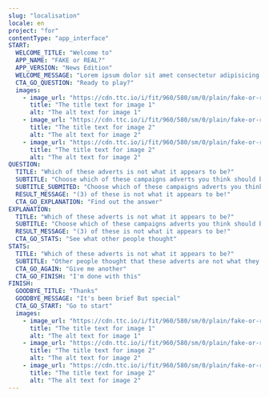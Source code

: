 ```yaml
---
slug: "localisation"
locale: en
project: "for"
contentType: "app_interface"
START:
  WELCOME_TITLE: "Welcome to"
  APP_NAME: "FAKE or REAL?"
  APP_VERSION: "News Edition"
  WELCOME_MESSAGE: "Lorem ipsum dolor sit amet consectetur adipisicing elit. Ad est laborum autem ullam explicabo voluptatem corporis illum eaque consectetur magni quo deserunt.<br> Quia laudantium quae et officia saepe sunt assumenda. <br> Ohh ohhh"
  CTA_GO_QUESTION: "Ready to play?"
  images:
    - image_url: "https://cdn.ttc.io/i/fit/960/580/sm/0/plain/fake-or-real-news-edition/1.jpg"
      title: "The title text for image 1"
      alt: "The alt text for image 1"
    - image_url: "https://cdn.ttc.io/i/fit/960/580/sm/0/plain/fake-or-real-news-edition/2.jpg"
      title: "The title text for image 2"
      alt: "The alt text for image 2"
    - image_url: "https://cdn.ttc.io/i/fit/960/580/sm/0/plain/fake-or-real-news-edition/2.jpg"
      title: "The title text for image 2"
      alt: "The alt text for image 2"
QUESTION:
  TITLE: "Which of these adverts is not what it appears to be?"
  SUBTITLE: "Choose which of these campaigns adverts you think should be treated with caution!"
  SUBTITLE_SUBMITED: "Choose which of these campaigns adverts you think should be treated with caution!"
  RESULT_MESSAGE: "(3) of these is not what it appears to be!"
  CTA_GO_EXPLANATION: "Find out the answer"
EXPLANATION:
  TITLE: "Which of these adverts is not what it appears to be?"
  SUBTITLE: "Choose which of these campaigns adverts you think should be treated with caution!"
  RESULT_MESSAGE: "(3) of these is not what it appears to be!"
  CTA_GO_STATS: "See what other people thought"
STATS:
  TITLE: "Which of these adverts is not what it appears to be?"
  SUBTITLE: "Other people thought that these adverts are not what they appeard to be:"
  CTA_GO_AGAIN: "Give me another"
  CTA_GO_FINISH: "I'm done with this"
FINISH:
  GOODBYE_TITLE: "Thanks"
  GOODBYE_MESSAGE: "It's been brief But special"
  CTA_GO_START: "Go to start"
  images:
    - image_url: "https://cdn.ttc.io/i/fit/960/580/sm/0/plain/fake-or-real-news-edition/1.jpg"
      title: "The title text for image 1"
      alt: "The alt text for image 1"
    - image_url: "https://cdn.ttc.io/i/fit/960/580/sm/0/plain/fake-or-real-news-edition/2.jpg"
      title: "The title text for image 2"
      alt: "The alt text for image 2"
    - image_url: "https://cdn.ttc.io/i/fit/960/580/sm/0/plain/fake-or-real-news-edition/2.jpg"
      title: "The title text for image 2"
      alt: "The alt text for image 2"
---
```

